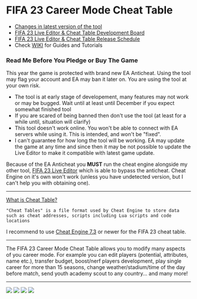 # FIFA 23 Career Mode Cheat Table

- [Changes in latest version of the tool](https://raw.githubusercontent.com/xAranaktu/FIFA-23-CM-Cheat-Table/main/changelog.txt)
- [FIFA 23 Live Editor & Cheat Table Development Board](https://bit.ly/F23-LE-CT-DEV-BOARD)
- [FIFA 23 Live Editor & Cheat Table Release Schedule](https://bit.ly/F23-Projects-Release-Schedule)
- Check [WIKI](https://github.com/xAranaktu/FIFA-23-CM-Cheat-Table/wiki) for Guides and Tutorials

### Read Me Before You Pledge or Buy The Game

This year the game is protected with brand new EA Anticheat. Using the tool may flag your account and EA may ban it later on.
You are using the tool at your own risk.

- The tool is at early stage of developement, many features may not work or may be bugged. Wait until at least until December if you expect somewhat finished tool
- If you are scared of being banned then don't use the tool (at least for a while until, situation will clarify)
- This tool doesn't work online. You won't be able to connect with EA servers while using it. This is intended, and won't be "fixed".
- I can't guarantee for how long the tool will be working. EA may update the game at any time and since then it may be not possible to update the Live Editor to make it compatible with latest game update.

Because of the EA Anticheat you **MUST** run the cheat engine alongside my other tool, [FIFA 23 Live Editor](https://github.com/xAranaktu/FIFA-23-Live-Editor) which is able to bypass the anticheat. Cheat Engine on it's own won't work (unless you have undetected version, but I can't help you with obtaining one).

***
[What is Cheat Table?](https://en.wikipedia.org/wiki/Cheat_Engine#Cheat_Tables)

```
"Cheat Tables" is a file format used by Cheat Engine to store data such as cheat addresses, scripts including Lua scripts and code locations
```

I recommend to use [Cheat Engine 7.3](https://cheatengine.org/downloads.php) or newer for the FIFA 23 cheat table.

***

The FIFA 23 Career Mode Cheat Table allows you to modify many aspects of you career mode.
For example you can edit players (potential, attributes, name etc.), transfer budget, boost/nerf players development, play single career for more than 15 seasons, change weather/stadium/time of the day before match, send youth academy scout to any country... and many more!

***

![](https://i.imgur.com/A9V8U0F.png)
![](https://i.imgur.com/5SXaStY.png)
![](https://i.imgur.com/GemoWvH.png)
![](https://i.imgur.com/RmVpokr.png)
